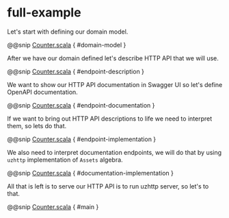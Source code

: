 full-example
=========

Let's start with defining our domain model.

@@snip [Counter.scala](/documentation/examples/documented/src/main/scala/counter/Counter.scala) { #domain-model }

After we have our domain defined let's describe HTTP API that we will use.

@@snip [Counter.scala](/documentation/examples/documented/src/main/scala/counter/Counter.scala) { #endpoint-description }

We want to show our HTTP API documentation in Swagger UI so let's define OpenAPI documentation.

@@snip [Counter.scala](/documentation/examples/documented/src/main/scala/counter/Counter.scala) { #endpoint-documentation }

If we want to bring out HTTP API descriptions to life we need to interpret them, so lets do that.

@@snip [Counter.scala](/documentation/examples/documented/src/main/scala/counter/Counter.scala) { #endpoint-implementation }

We also need to interpret documentation endpoints, we will do that by using `uzhttp` implementation of `Assets` algebra.

@@snip [Counter.scala](/documentation/examples/documented/src/main/scala/counter/Counter.scala) { #documentation-implementation }

All that is left is to serve our HTTP API is to run uzhttp server, so let's to that.

@@snip [Counter.scala](/documentation/examples/documented/src/main/scala/counter/Counter.scala) { #main }
